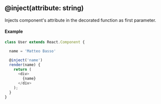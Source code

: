 ## @inject(attribute: string)

Injects component's attribute in the decorated function as first parameter.

#### Example

```js
class User extends React.Component {

  name = 'Matteo Basso'

  @inject('name')
  render(name) {
    return (
      <div>
        {name}
      </div>
    );
  }
}
```
